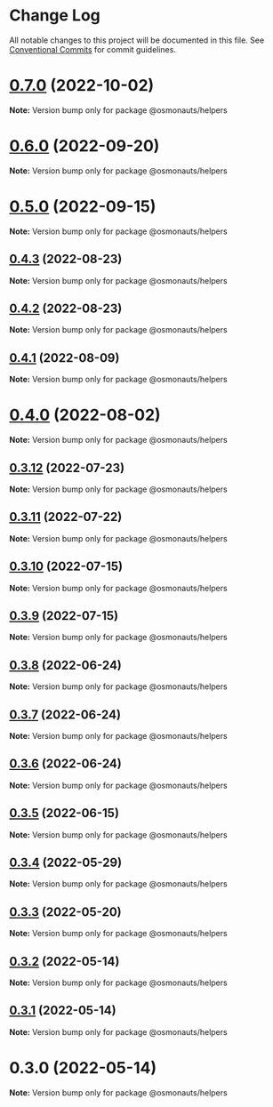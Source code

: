 # Change Log

All notable changes to this project will be documented in this file.
See [Conventional Commits](https://conventionalcommits.org) for commit guidelines.

# [0.7.0](https://github.com/osmosis-labs/telescope/compare/@osmonauts/helpers@0.6.0...@osmonauts/helpers@0.7.0) (2022-10-02)

**Note:** Version bump only for package @osmonauts/helpers





# [0.6.0](https://github.com/osmosis-labs/telescope/compare/@osmonauts/helpers@0.5.0...@osmonauts/helpers@0.6.0) (2022-09-20)

**Note:** Version bump only for package @osmonauts/helpers





# [0.5.0](https://github.com/osmosis-labs/telescope/compare/@osmonauts/helpers@0.4.3...@osmonauts/helpers@0.5.0) (2022-09-15)

**Note:** Version bump only for package @osmonauts/helpers





## [0.4.3](https://github.com/osmosis-labs/telescope/compare/@osmonauts/helpers@0.4.2...@osmonauts/helpers@0.4.3) (2022-08-23)

**Note:** Version bump only for package @osmonauts/helpers





## [0.4.2](https://github.com/osmosis-labs/telescope/compare/@osmonauts/helpers@0.4.1...@osmonauts/helpers@0.4.2) (2022-08-23)

**Note:** Version bump only for package @osmonauts/helpers





## [0.4.1](https://github.com/osmosis-labs/telescope/compare/@osmonauts/helpers@0.4.0...@osmonauts/helpers@0.4.1) (2022-08-09)

**Note:** Version bump only for package @osmonauts/helpers





# [0.4.0](https://github.com/osmosis-labs/telescope/compare/@osmonauts/helpers@0.3.12...@osmonauts/helpers@0.4.0) (2022-08-02)

**Note:** Version bump only for package @osmonauts/helpers





## [0.3.12](https://github.com/osmosis-labs/telescope/compare/@osmonauts/helpers@0.3.11...@osmonauts/helpers@0.3.12) (2022-07-23)

**Note:** Version bump only for package @osmonauts/helpers





## [0.3.11](https://github.com/osmosis-labs/telescope/compare/@osmonauts/helpers@0.3.10...@osmonauts/helpers@0.3.11) (2022-07-22)

**Note:** Version bump only for package @osmonauts/helpers





## [0.3.10](https://github.com/osmosis-labs/telescope/compare/@osmonauts/helpers@0.3.9...@osmonauts/helpers@0.3.10) (2022-07-15)

**Note:** Version bump only for package @osmonauts/helpers





## [0.3.9](https://github.com/osmosis-labs/telescope/compare/@osmonauts/helpers@0.3.8...@osmonauts/helpers@0.3.9) (2022-07-15)

**Note:** Version bump only for package @osmonauts/helpers





## [0.3.8](https://github.com/osmosis-labs/telescope/compare/@osmonauts/helpers@0.3.7...@osmonauts/helpers@0.3.8) (2022-06-24)

**Note:** Version bump only for package @osmonauts/helpers





## [0.3.7](https://github.com/osmosis-labs/telescope/compare/@osmonauts/helpers@0.3.6...@osmonauts/helpers@0.3.7) (2022-06-24)

**Note:** Version bump only for package @osmonauts/helpers





## [0.3.6](https://github.com/osmosis-labs/telescope/compare/@osmonauts/helpers@0.3.5...@osmonauts/helpers@0.3.6) (2022-06-24)

**Note:** Version bump only for package @osmonauts/helpers





## [0.3.5](https://github.com/osmosis-labs/telescope/compare/@osmonauts/helpers@0.3.4...@osmonauts/helpers@0.3.5) (2022-06-15)

**Note:** Version bump only for package @osmonauts/helpers





## [0.3.4](https://github.com/osmosis-labs/telescope/compare/@osmonauts/helpers@0.3.3...@osmonauts/helpers@0.3.4) (2022-05-29)

**Note:** Version bump only for package @osmonauts/helpers





## [0.3.3](https://github.com/osmosis-labs/telescope/compare/@osmonauts/helpers@0.3.2...@osmonauts/helpers@0.3.3) (2022-05-20)

**Note:** Version bump only for package @osmonauts/helpers





## [0.3.2](https://github.com/osmosis-labs/telescope/compare/@osmonauts/helpers@0.3.1...@osmonauts/helpers@0.3.2) (2022-05-14)

**Note:** Version bump only for package @osmonauts/helpers





## [0.3.1](https://github.com/osmosis-labs/telescope/compare/@osmonauts/helpers@0.3.0...@osmonauts/helpers@0.3.1) (2022-05-14)

**Note:** Version bump only for package @osmonauts/helpers





# 0.3.0 (2022-05-14)

**Note:** Version bump only for package @osmonauts/helpers
